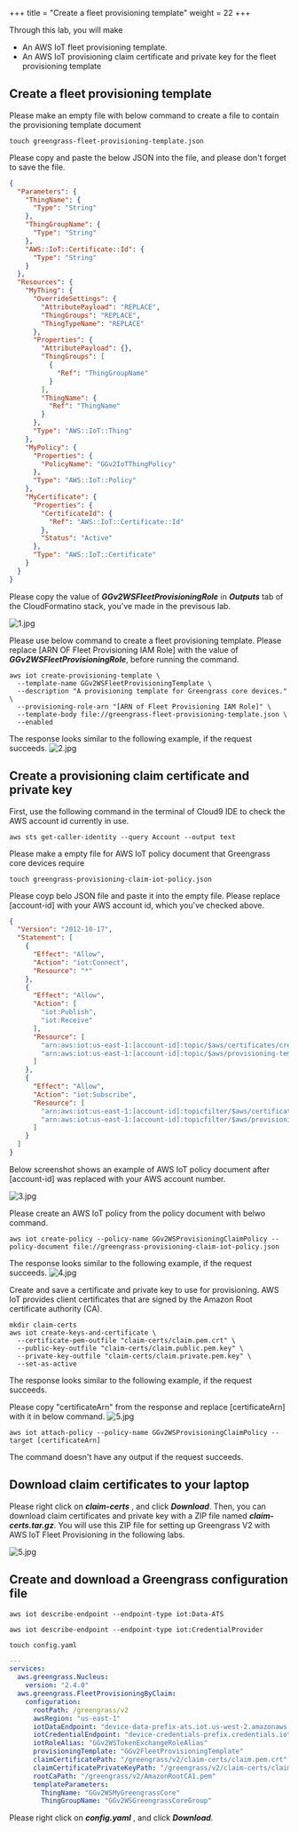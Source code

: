 +++
title = "Create a fleet provisioning template"
weight = 22
+++

Through this lab, you will make 
+ An AWS IoT fleet provisioning template.
+ An AWS IoT provisioning claim certificate and private key for the fleet provisioning template

## Create a fleet provisioning template

Please make an empty file with below command to create a file to contain the provisioning template document

``` shell
touch greengrass-fleet-provisioning-template.json
```

Please copy and paste the below JSON into the file, and please don't forget to save the file.


``` json
{
  "Parameters": {
    "ThingName": {
      "Type": "String"
    },
    "ThingGroupName": {
      "Type": "String"
    },
    "AWS::IoT::Certificate::Id": {
      "Type": "String"
    }
  },
  "Resources": {
    "MyThing": {
      "OverrideSettings": {
        "AttributePayload": "REPLACE",
        "ThingGroups": "REPLACE",
        "ThingTypeName": "REPLACE"
      },
      "Properties": {
        "AttributePayload": {},
        "ThingGroups": [
          {
            "Ref": "ThingGroupName"
          }
        ],
        "ThingName": {
          "Ref": "ThingName"
        }
      },
      "Type": "AWS::IoT::Thing"
    },
    "MyPolicy": {
      "Properties": {
        "PolicyName": "GGv2IoTThingPolicy"
      },
      "Type": "AWS::IoT::Policy"
    },
    "MyCertificate": {
      "Properties": {
        "CertificateId": {
          "Ref": "AWS::IoT::Certificate::Id"
        },
        "Status": "Active"
      },
      "Type": "AWS::IoT::Certificate"
    }
  }
}

```


Please copy the value of ***GGv2WSFleetProvisioningRole*** in ***Outputs*** tab of the CloudFormatino stack, you've made in the previsous lab.

![1.jpg](/images/1/2/1.png)

Please use below command to create a fleet provisioning template. Please replace [ARN OF Fleet Provisioning IAM Role] with the value of ***GGv2WSFleetProvisioningRole***, before running the command.

``` shell
aws iot create-provisioning-template \
  --template-name GGv2WSFleetProvisioningTemplate \
  --description "A provisioning template for Greengrass core devices." \
  --provisioning-role-arn "[ARN of Fleet Provisioning IAM Role]" \
  --template-body file://greengrass-fleet-provisioning-template.json \
  --enabled
```

The response looks similar to the following example, if the request succeeds.
![2.jpg](/images/1/2/2.png)


## Create a provisioning claim certificate and private key

First, use the following command in the terminal of Cloud9 IDE to check the AWS account id currently in use.

```
aws sts get-caller-identity --query Account --output text
```

Please make a empty file for AWS IoT policy document that Greengrass core devices require

```
touch greengrass-provisioning-claim-iot-policy.json
```

Please coyp belo JSON file and paste it into the empty file. Please replace [account-id] with your AWS account id, which you've checked above.

``` json
{
  "Version": "2012-10-17",
  "Statement": [
    {
      "Effect": "Allow",
      "Action": "iot:Connect",
      "Resource": "*"
    },
    {
      "Effect": "Allow",
      "Action": [
        "iot:Publish",
        "iot:Receive"
      ],
      "Resource": [
        "arn:aws:iot:us-east-1:[account-id]:topic/$aws/certificates/create/*",
        "arn:aws:iot:us-east-1:[account-id]:topic/$aws/provisioning-templates/GGv2FleetProvisioningTemplate/provision/*"
      ]
    },
    {
      "Effect": "Allow",
      "Action": "iot:Subscribe",
      "Resource": [
        "arn:aws:iot:us-east-1:[account-id]:topicfilter/$aws/certificates/create/*",
        "arn:aws:iot:us-east-1:[account-id]:topicfilter/$aws/provisioning-templates/GGv2FleetProvisioningTemplate/provision/*"
      ]
    }
  ]
}
```

Below screenshot shows an example of AWS IoT policy document after [account-id] was replaced with your AWS account number.

![3.jpg](/images/1/2/3.png)

Please create an AWS IoT policy from the policy document with belwo command.

``` shell
aws iot create-policy --policy-name GGv2WSProvisioningClaimPolicy --policy-document file://greengrass-provisioning-claim-iot-policy.json
```

The response looks similar to the following example, if the request succeeds.
![4.jpg](/images/1/2/4.png)


Create and save a certificate and private key to use for provisioning. AWS IoT provides client certificates that are signed by the Amazon Root certificate authority (CA).

``` shell
mkdir claim-certs
aws iot create-keys-and-certificate \
  --certificate-pem-outfile "claim-certs/claim.pem.crt" \
  --public-key-outfile "claim-certs/claim.public.pem.key" \
  --private-key-outfile "claim-certs/claim.private.pem.key" \
  --set-as-active
```

The response looks similar to the following example, if the request succeeds. 

Please copy "certificateArn" from the response and replace [certificateArn] with it in below command.
![5.jpg](/images/1/2/5.png)

``` shell
aws iot attach-policy --policy-name GGv2WSProvisioningClaimPolicy --target [certificateArn]
```

The command doesn't have any output if the request succeeds.


## Download claim certificates to your laptop

Please right click on ***claim-certs*** , and click ***Download***. Then, you can download claim certificates and private key with a ZIP file named ***claim-certs.tar.gz***.
You will use this ZIP file for setting up Greengrass V2 with AWS IoT Fleet Provisioning in the following labs.

![5.jpg](/images/1/2/6.png)




## Create and download a Greengrass configuration file

``` shell
aws iot describe-endpoint --endpoint-type iot:Data-ATS
```

``` shell
aws iot describe-endpoint --endpoint-type iot:CredentialProvider
```


``` shell
touch config.yaml
```


``` yaml
---
services:
  aws.greengrass.Nucleus:
    version: "2.4.0"
  aws.greengrass.FleetProvisioningByClaim:
    configuration:
      rootPath: /greengrass/v2
      awsRegion: "us-east-1"
      iotDataEndpoint: "device-data-prefix-ats.iot.us-west-2.amazonaws.com"
      iotCredentialEndpoint: "device-credentials-prefix.credentials.iot.us-west-2.amazonaws.com"
      iotRoleAlias: "GGv2WSTokenExchangeRoleAlias"
      provisioningTemplate: "GGv2FleetProvisioningTemplate"
      claimCertificatePath: "/greengrass/v2/claim-certs/claim.pem.crt"
      claimCertificatePrivateKeyPath: "/greengrass/v2/claim-certs/claim.private.pem.key"
      rootCaPath: "/greengrass/v2/AmazonRootCA1.pem"
      templateParameters:
        ThingName: "GGv2WSMyGreengrassCore"
        ThingGroupName: "GGv2WSGreengrassCoreGroup"

```




Please right click on ***config.yaml*** , and click ***Download***. 